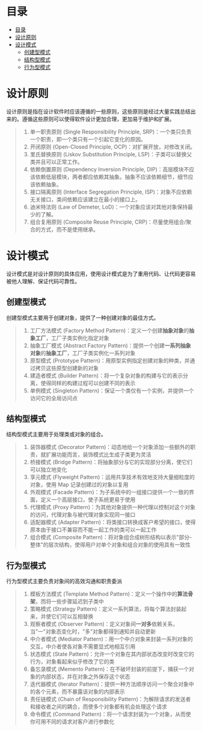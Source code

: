 # 目录
- [目录](#目录)
- [设计原则](#设计原则)
- [设计模式](#设计模式)
	- [创建型模式](#创建型模式)
	- [结构型模式](#结构型模式)
	- [行为型模式](#行为型模式)

# 设计原则

设计原则是指在设计软件时应该遵循的一些原则，这些原则是经过大量实践总结出来的。遵循这些原则可以使得软件设计更加合理，更加易于维护和扩展。

> 1. 单一职责原则 (Single Responsibility Principle, SRP)：一个类只负责一个职责，即一个类只有一个引起它变化的原因。
> 2. 开闭原则 (Open-Closed Principle, OCP)：对扩展开放，对修改关闭。
> 3. 里氏替换原则 (Liskov Substitution Principle, LSP)：子类可以替换父类并且可以正常工作。
> 4. 依赖倒置原则 (Dependency Inversion Principle, DIP)：高层模块不应该依赖低层模块，两者都应依赖其抽象。抽象不应该依赖细节，细节应该依赖抽象。
> 5. 接口隔离原则 (Interface Segregation Principle, ISP)：对象不应依赖无关接口，类间依赖应该建立在最小的接口上。
> 6. 迪米特法则 (Law of Demeter, LoD)：一个对象应该对其他对象保持最少的了解。
> 7. 组合复用原则 (Composite Reuse Principle, CRP)：尽量使用组合/聚合的方式，而不是使用继承。

# 设计模式

设计模式是对设计原则的具体应用，使用设计模式是为了重用代码、让代码更容易被他人理解、保证代码可靠性。

## 创建型模式

创建型模式主要用于创建对象，提供了一种创建对象的最佳方式。

> 1. 工厂方法模式 (Factory Method Pattern)：定义一个创建**抽象对象**的**抽象工厂**，工厂子类实例化指定对象
> 2. 抽象工厂模式 (Abstract Factory Pattern)：提供一个创建**一系列抽象对象**的**抽象工厂**，工厂子类实例化一系列对象
> 3. 原型模式 (Prototype Pattern)：用原型实例指定创建对象的种类，并通过拷贝这些原型创建新的对象
> 4. 建造者模式 (Builder Pattern)：将一个复杂对象的构建与它的表示分离，使得同样的构建过程可以创建不同的表示
> 5. 单例模式 (Singleton Pattern)：保证一个类仅有一个实例，并提供一个访问它的全局访问点

## 结构型模式

结构型模式主要用于处理类或对象的组合。

> 1. 装饰器模式 (Decorator Pattern)：动态地给一个对象添加一些额外的职责，就扩展功能而言，装饰模式比生成子类更为灵活
> 2. 桥接模式 (Bridge Pattern)：将抽象部分与它的实现部分分离，使它们可以独立地变化
> 3. 享元模式 (Flyweight Pattern)：运用共享技术有效地支持大量细粒度的对象，使用 Map 记录创建过的对象以复用
> 4. 外观模式 (Facade Pattern)：为子系统中的一组接口提供一个一致的界面，定义一个高层接口，使子系统更易于使用
> 5. 代理模式 (Proxy Pattern)：为其他对象提供一种代理以控制对这个对象的访问，代理对象与被代理对象实现同一接口
> 6. 适配器模式 (Adapter Pattern)：将类接口转换成客户希望的接口，使得原本由于接口不兼容而不能一起工作的类可以一起工作
> 7. 组合模式 (Composite Pattern)：将对象组合成树形结构以表示"部分-整体"的层次结构，使得用户对单个对象和组合对象的使用具有一致性

## 行为型模式

行为型模式主要负责对象间的高效沟通和职责委派

> 1. 模板方法模式 (Template Method Pattern)：定义一个操作中的**算法骨架**，而将一些步骤延迟到子类中
> 2. 策略模式 (Strategy Pattern)：定义一系列算法，将每个算法封装起来，并使它们可以互相替换
> 3. 观察者模式 (Observer Pattern)：定义对象间**一对多**依赖关系，当"一"对象态变化时，"多"对象都得到通知并自动更新
> 4. 中介者模式 (Mediator Pattern)：用一个中介对象来封装一系列对象的交互，中介者使各对象不需要显式地相互引用
> 5. 状态模式 (State Pattern)：允许一个对象在其内部状态改变时改变它的行为，对象看起来似乎修改了它的类
> 6. 备忘录模式 (Memento Pattern)：在不破坏封装的前提下，捕获一个对象的内部状态，并在对象之外保存这个状态
> 7. 迭代器模式 (Iterator Pattern)：提供一种方法顺序访问一个聚合对象中的各个元素，而不暴露该对象的内部表示
> 8. 责任链模式 (Chain of Responsibility Pattern)：为解除请求的发送者和接收者之间的耦合，而使多个对象都有机会处理这个请求
> 9. 命令模式 (Command Pattern)：将一个请求封装为一个对象，从而使你可用不同的请求对客户进行参数化